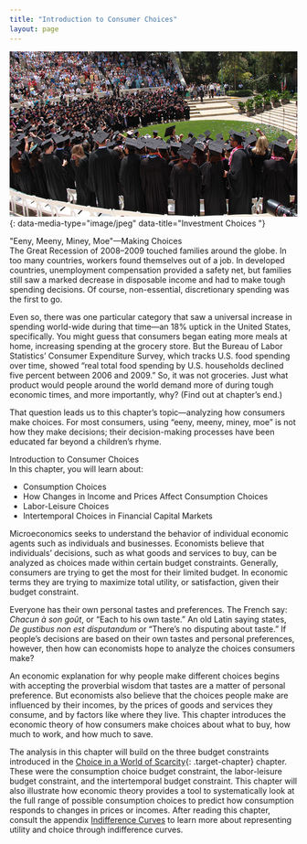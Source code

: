 ```yaml
---
title: "Introduction to Consumer Choices"
layout: page
---
```



<?cnx.eoc class="summary" title="Chapter Review"?>

<?cnx.eoc class="self-check-questions" title="Self-Check Questions"?>

<?cnx.eoc class="review-questions" title="Review Questions"?>

<?cnx.eoc class="critical-thinking" title="Critical Thinking Questions"?>

<?cnx.eoc class="problems" title="Problems"?>

<?cnx.eoc class="references" title="References"?>

 ![This is a photograph of students at their outdoor college graduation ceremony.](../resources/CNX_Econ_C06_000.jpg "Higher education is generally viewed as a good investment, if one can afford it, regardless of the state of the economy. (Credit: modification of work by Jason Bache/Flickr Creative Commons)"){: data-media-type="image/jpeg" data-title="Investment Choices "}

<div data-type="note" class="economics bringhome" markdown="1">
<div data-type="title">
"Eeny, Meeny, Miney, Moe"—Making Choices
</div>
The Great Recession of 2008–2009 touched families around the globe. In too many countries, workers found themselves out of a job. In developed countries, unemployment compensation provided a safety net, but families still saw a marked decrease in disposable income and had to make tough spending decisions. Of course, non-essential, discretionary spending was the first to go.

Even so, there was one particular category that saw a universal increase in spending world-wide during that time—an 18% uptick in the United States, specifically. You might guess that consumers began eating more meals at home, increasing spending at the grocery store. But the Bureau of Labor Statistics’ Consumer Expenditure Survey, which tracks U.S. food spending over time, showed “real total food spending by U.S. households declined five percent between 2006 and 2009.” So, it was not groceries. Just what product would people around the world demand more of during tough economic times, and more importantly, why? (Find out at chapter’s end.)

That question leads us to this chapter’s topic—analyzing how consumers make choices. For most consumers, using “eeny, meeny, miney, moe” is not how they make decisions; their decision-making processes have been educated far beyond a children’s rhyme.

</div>

<div data-type="note" class="economics chapter-objectives" markdown="1">
<div data-type="title">
Introduction to Consumer Choices
</div>
In this chapter, you will learn about:

* Consumption Choices
* How Changes in Income and Prices Affect Consumption Choices
* Labor-Leisure Choices
* Intertemporal Choices in Financial Capital Markets

</div>

Microeconomics seeks to understand the behavior of individual economic agents such as individuals and businesses. Economists believe that individuals’ decisions, such as what goods and services to buy, can be analyzed as choices made within certain budget constraints. Generally, consumers are trying to get the most for their limited budget. In economic terms they are trying to maximize total utility, or satisfaction, given their budget constraint.

Everyone has their own personal tastes and preferences. The French say: *Chacun à son goût*, or “Each to his own taste.” An old Latin saying states, *De gustibus non est disputandum* or “There’s no disputing about taste.” If people’s decisions are based on their own tastes and personal preferences, however, then how can economists hope to analyze the choices consumers make?

An economic explanation for why people make different choices begins with accepting the proverbial wisdom that tastes are a matter of personal preference. But economists also believe that the choices people make are influenced by their incomes, by the prices of goods and services they consume, and by factors like where they live. This chapter introduces the economic theory of how consumers make choices about what to buy, how much to work, and how much to save.

The analysis in this chapter will build on the three budget constraints introduced in the [Choice in a World of Scarcity](/m48602){: .target-chapter} chapter. These were the consumption choice budget constraint, the labor-leisure budget constraint, and the intertemporal budget constraint. This chapter will also illustrate how economic theory provides a tool to systematically look at the full range of possible consumption choices to predict how consumption responds to changes in prices or incomes. After reading this chapter, consult the appendix [Indifference Curves](/m48833) to learn more about representing utility and choice through indifference curves.

